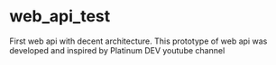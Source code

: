 # web_api_test
First web api with decent architecture.
This prototype of web api was developed and inspired by Platinum DEV youtube channel
